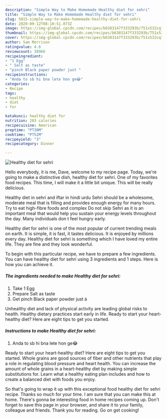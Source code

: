 ```yaml
---
description: "Simple Way to Make Homemade Healthy diet for sehri"
title: "Simple Way to Make Homemade Healthy diet for sehri"
slug: 5015-simple-way-to-make-homemade-healthy-diet-for-sehri
date: 2020-09-12T08:10:51.073Z
image: https://img-global.cpcdn.com/recipes/b6383147f333293b/751x532cq70/healthy-diet-for-sehri-recipe-main-photo.jpg
thumbnail: https://img-global.cpcdn.com/recipes/b6383147f333293b/751x532cq70/healthy-diet-for-sehri-recipe-main-photo.jpg
cover: https://img-global.cpcdn.com/recipes/b6383147f333293b/751x532cq70/healthy-diet-for-sehri-recipe-main-photo.jpg
author: Sam Morrison
ratingvalue: 4.6
reviewcount: 38966
recipeingredient:
- "1 Egg"
- " Salt as taste"
- "pinch Black paper powder just "
recipeinstructions:
- "Anda to sb hi bna lete hon ge😂"
categories:
- Recipe
tags:
- healthy
- diet
- for

katakunci: healthy diet for 
nutrition: 203 calories
recipecuisine: American
preptime: "PT30M"
cooktime: "PT52M"
recipeyield: "3"
recipecategory: Dinner

---
```



![Healthy diet for sehri](https://img-global.cpcdn.com/recipes/b6383147f333293b/751x532cq70/healthy-diet-for-sehri-recipe-main-photo.jpg)

Hello everybody, it is me, Dave, welcome to my recipe page. Today, we're going to make a distinctive dish, healthy diet for sehri. One of my favorites food recipes. This time, I will make it a little bit unique. This will be really delicious.

Healthy diet in sehri and iftar in hindi urdu Sehri should be a wholesome, moderate meal that is filling and provides enough energy for many hours. Try to eat high-fibre foods and complex Do not skip Sehri as it is an important meal that would help you sustain your energy levels throughout the day. Many individuals don t feel hungry early.

Healthy diet for sehri is one of the most popular of current trending meals on earth. It is simple, it is fast, it tastes delicious. It is enjoyed by millions every day. Healthy diet for sehri is something which I have loved my entire life. They are fine and they look wonderful.


To begin with this particular recipe, we have to prepare a few ingredients. You can have healthy diet for sehri using 3 ingredients and 1 steps. Here is how you can achieve it.

<!--inarticleads1-->

##### The ingredients needed to make Healthy diet for sehri:

1. Take 1 Egg
1. Prepare  Salt as taste
1. Get pinch Black paper powder just à


Unhealthy diet and lack of physical activity are leading global risks to health. Healthy dietary practices start early in life. Ready to start your heart-healthy diet? Here are eight tips to get you started. 

<!--inarticleads2-->

##### Instructions to make Healthy diet for sehri:

1. Anda to sb hi bna lete hon ge😂


Ready to start your heart-healthy diet? Here are eight tips to get you started. Whole grains are good sources of fiber and other nutrients that play a role in regulating blood pressure and heart health. You can increase the amount of whole grains in a heart-healthy diet by making simple substitutions for. Learn what a healthy eating plan includes and how to create a balanced diet with foods you enjoy. 

So that's going to wrap it up with this exceptional food healthy diet for sehri recipe. Thanks so much for your time. I am sure that you can make this at home. There's gonna be interesting food in home recipes coming up. Don't forget to save this page in your browser, and share it to your family, colleague and friends. Thank you for reading. Go on get cooking!
